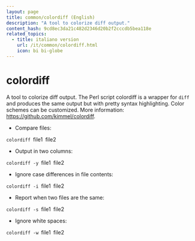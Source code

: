 ```yaml
---
layout: page
title: common/colordiff (English)
description: "A tool to colorize diff output."
content_hash: 9cd8ec3da21c482d2346d20b2f2cccdb5bea118e
related_topics:
  - title: italiano version
    url: /it/common/colordiff.html
    icon: bi bi-globe
---
```

# colordiff

A tool to colorize diff output.
The Perl script colordiff is a wrapper for `diff` and produces the same output but with pretty syntax highlighting. Color schemes can be customized.
More information: <https://github.com/kimmel/colordiff>.

- Compare files:

`colordiff `<span class="tldr-var badge badge-pill bg-dark-lm bg-white-dm text-white-lm text-dark-dm font-weight-bold">file1</span>` `<span class="tldr-var badge badge-pill bg-dark-lm bg-white-dm text-white-lm text-dark-dm font-weight-bold">file2</span>

- Output in two columns:

`colordiff -y `<span class="tldr-var badge badge-pill bg-dark-lm bg-white-dm text-white-lm text-dark-dm font-weight-bold">file1</span>` `<span class="tldr-var badge badge-pill bg-dark-lm bg-white-dm text-white-lm text-dark-dm font-weight-bold">file2</span>

- Ignore case differences in file contents:

`colordiff -i `<span class="tldr-var badge badge-pill bg-dark-lm bg-white-dm text-white-lm text-dark-dm font-weight-bold">file1</span>` `<span class="tldr-var badge badge-pill bg-dark-lm bg-white-dm text-white-lm text-dark-dm font-weight-bold">file2</span>

- Report when two files are the same:

`colordiff -s `<span class="tldr-var badge badge-pill bg-dark-lm bg-white-dm text-white-lm text-dark-dm font-weight-bold">file1</span>` `<span class="tldr-var badge badge-pill bg-dark-lm bg-white-dm text-white-lm text-dark-dm font-weight-bold">file2</span>

- Ignore white spaces:

`colordiff -w `<span class="tldr-var badge badge-pill bg-dark-lm bg-white-dm text-white-lm text-dark-dm font-weight-bold">file1</span>` `<span class="tldr-var badge badge-pill bg-dark-lm bg-white-dm text-white-lm text-dark-dm font-weight-bold">file2</span>
